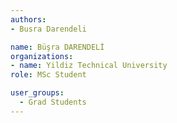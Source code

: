 ```yaml
---
authors:
- Busra Darendeli

name: Büşra DARENDELİ
organizations:
- name: Yildiz Technical University
role: MSc Student

user_groups:
  - Grad Students
---
```


